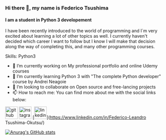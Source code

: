 ### Hi there 👋, my name is Federico Tsushima
#### I am a student in Python 3 developement
I have been recently introduced to the world of programming and I´m very excited about learning a lot of other topics as well. I currently haven't decided which career I want to follow but I know I will make that decision along the way of completing this, and many other programming courses.

Skills: Python3

- 🔭 I’m currently working on My professional portfolio and online Udemy courses 
- 🌱 I’m currently learning Python 3 with "The complete Python developer" course by Andrei Neagoie 
- 👯 I’m looking to collaborate on Open source and free-lancing projects 
- 📫 How to reach me: You can find more about me with the social links below: 


[<img src='https://cdn.jsdelivr.net/npm/simple-icons@3.0.1/icons/github.svg' alt='github' height='40'>](https://github.com/Fede6t)   [<img src='https://cdn.jsdelivr.net/npm/simple-icons@3.0.1/icons/instagram.svg' alt='instagram' height='40'>](https://www.instagram.com/fede6t/)    [<img src='https://cdn.jsdelivr.net/npm/simple-icons@3.0.1/icons/linkedin.svg' alt='linkedin' height='40'>](https://www.linkedin.com/in/Federico-Leandro Tsushima-Okutsu/)




[![Anurag's GitHub stats](https://github-readme-stats.vercel.app/api?username=Fede6t)](https://github.com/anuraghazra/github-readme-stats)
